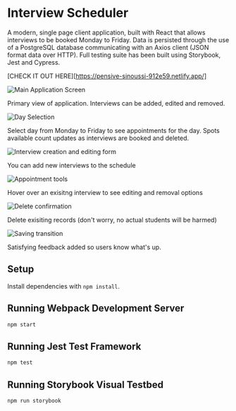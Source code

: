 # Interview Scheduler

A modern, single page client application, built with React that allows interviews to be booked Monday to Friday. Data is persisted through the use of a PostgreSQL database communicating with an Axios client (JSON format data over HTTP). Full testing suite has been built using Storybook, Jest and Cypress.


[CHECK IT OUT HERE][https://pensive-sinoussi-912e59.netlify.app/] 


![Main Application Screen](https://github.com/danuhnder/scheduler/blob/master/docs/Application.png)

Primary view of application. Interviews can be added, edited and removed. 

![Day Selection](https://github.com/danuhnder/scheduler/blob/master/docs/Days.png)

Select day from Monday to Friday to see appointments for the day. Spots available count updates as interviews are booked and deleted.

![Interview creation and editing form](https://github.com/danuhnder/scheduler/blob/master/docs/Form.png)

You can add new interviews to the schedule

![Appointment tools](https://github.com/danuhnder/scheduler/blob/master/docs/Hover.png)

Hover over an exisitng interview to see editing and removal options

![Delete confirmation](https://github.com/danuhnder/scheduler/blob/master/docs/Confirm.png)

Delete exisiting records (don't worry, no actual students will be harmed)

![Saving transition](https://github.com/danuhnder/scheduler/blob/master/docs/Transition.png)

Satisfying feedback added so users know what's up. 


## Setup

Install dependencies with `npm install`.

## Running Webpack Development Server

```sh
npm start
```

## Running Jest Test Framework

```sh
npm test
```

## Running Storybook Visual Testbed

```sh
npm run storybook
```
